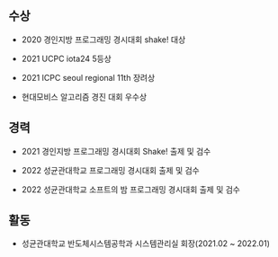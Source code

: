 



## 수상

* 2020 경인지방 프로그래밍 경시대회 shake! 대상

* 2021 UCPC iota24 5등상

* 2021 ICPC seoul regional 11th 장려상

* 현대모비스 알고리즘 경진 대회 우수상

## 경력

* 2021 경인지방 프로그래밍 경시대회 Shake! 출제 및 검수

* 2022 성균관대학교 프로그래밍 경시대회 출제 및 검수

* 2022 성균관대학교 소프트의 밤 프로그래밍 경시대회 출제 및 검수

## 활동

* 성균관대학교 반도체시스템공학과 시스템관리실 회장(2021.02 ~ 2022.01)
